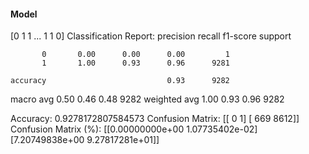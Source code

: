 #### Model
[0 1 1 ... 1 1 0]
Classification Report:
              precision    recall  f1-score   support

           0       0.00      0.00      0.00         1
           1       1.00      0.93      0.96      9281

    accuracy                           0.93      9282
   macro avg       0.50      0.46      0.48      9282
weighted avg       1.00      0.93      0.96      9282

Accuracy: 0.9278172807584573
Confusion Matrix:
[[   0    1]
 [ 669 8612]]
Confusion Matrix (%):
[[0.00000000e+00 1.07735402e-02]
 [7.20749838e+00 9.27817281e+01]]
